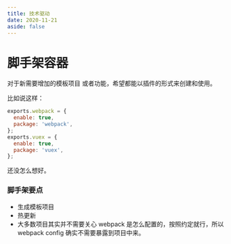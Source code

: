 ```yaml
---
title: 技术驱动
date: 2020-11-21
aside: false
---
```


# 脚手架容器

对于新需要增加的模板项目 或者功能，希望都能以插件的形式来创建和使用。

比如说这样：

```js
exports.webpack = {
  enable: true,
  package: 'webpack',
};
exports.vuex = {
  enable: true,
  package: 'vuex',
};
```

还没怎么想好。

### 脚手架要点

- 生成模板项目
- 热更新
- 大多数项目其实并不需要关心 webpack 是怎么配置的，按照约定就行，所以 webpack config 确实不需要暴露到项目中来。
